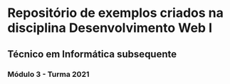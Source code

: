 # Repositório de exemplos criados na disciplina Desenvolvimento Web I

## Técnico em Informática subsequente

### Módulo 3 - Turma 2021
 
